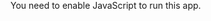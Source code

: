 <html>

<head>
  <meta charset="utf-8">
  <meta name="viewport" content="width=device-width, initial-scale=1, user-scalable=no">
  <title>Breakout</title>
  <style>
    html,
    body {
      margin: 0 auto;
      padding: 0;
      width: 100%;
      height: 100%;
    }

    #game {
      margin: 10px auto;
      padding: 0;
      width: 800px;
      height: 640px;
    }
  </style>
</head>

<body>
  <noscript>You need to enable JavaScript to run this app.</noscript>
  <div id="game"></div>
  <script src="//cdn.jsdelivr.net/npm/phaser@3.17.0/dist/phaser.min.js"></script>
  <script src="breakout.js"></script>
</body>

</html>

